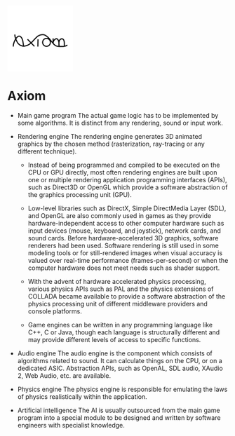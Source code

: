 <a href="url"><img src="https://github.com/Innoviox/Axiom/blob/master/Logo.png" align="center" height="150" width="150" ></a>
# Axiom

- Main game program
The actual game logic has to be implemented by some algorithms. It is distinct from any rendering, sound or input work.

- Rendering engine
The rendering engine generates 3D animated graphics by the chosen method (rasterization, ray-tracing or any different technique).

  - Instead of being programmed and compiled to be executed on the CPU or GPU directly, most often rendering engines are built upon one or multiple rendering application programming interfaces (APIs), such as Direct3D or OpenGL which provide a software abstraction of the graphics processing unit (GPU).

  - Low-level libraries such as DirectX, Simple DirectMedia Layer (SDL), and OpenGL are also commonly used in games as they provide hardware-independent access to other computer hardware such as input devices (mouse, keyboard, and joystick), network cards, and sound cards. Before hardware-accelerated 3D graphics, software renderers had been used. Software rendering is still used in some modeling tools or for still-rendered images when visual accuracy is valued over real-time performance (frames-per-second) or when the computer hardware does not meet needs such as shader support.

  - With the advent of hardware accelerated physics processing, various physics APIs such as PAL and the physics extensions of COLLADA became available to provide a software abstraction of the physics processing unit of different middleware providers and console platforms.

  - Game engines can be written in any programming language like C++, C or Java, though each language is structurally different and may provide different levels of access to specific functions.

- Audio engine
The audio engine is the component which consists of algorithms related to sound. It can calculate things on the CPU, or on a dedicated ASIC. Abstraction APIs, such as OpenAL, SDL audio, XAudio 2, Web Audio, etc. are available.

- Physics engine
The physics engine is responsible for emulating the laws of physics realistically within the application.

- Artificial intelligence
The AI is usually outsourced from the main game program into a special module to be designed and written by software engineers with specialist knowledge.

